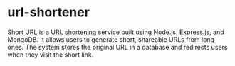 # url-shortener
Short URL is a URL shortening service built using Node.js, Express.js, and MongoDB. It allows users to generate short, shareable URLs from long ones. The system stores the original URL in a database and redirects users when they visit the short link.

